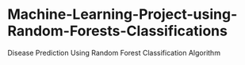 # Machine-Learning-Project-using-Random-Forests-Classifications
Disease Prediction Using Random Forest Classification Algorithm
